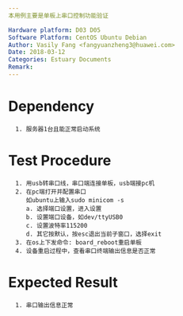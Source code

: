 ```yaml
---
本用例主要是单板上串口控制功能验证

Hardware platform: D03 D05  
Software Platform: CentOS Ubuntu Debian 
Author: Vasily Fang <fangyuanzheng3@huawei.com>  
Date: 2018-03-12
Categories: Estuary Documents  
Remark:
---
```


# Dependency
```
  1. 服务器1台且能正常启动系统
```

# Test Procedure
```
  1. 用usb转串口线，串口端连接单板，usb端接pc机
  2. 在pc端打开并配置串口
     如ubuntu上输入sudo minicom -s
     a. 选择端口设置，进入设置
     b. 设置端口设备，如dev/ttyUSB0
     c. 设置波特率115200
     d. 其它按默认，按esc退出当前子窗口，选择exit
  3. 在os上下发命令: board_reboot重启单板
  4. 设备重启过程中，查看串口终端输出信息是否正常
```

# Expected Result
```
  1. 串口输出信息正常
```

